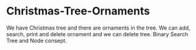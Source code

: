 # Christmas-Tree-Ornaments
We have Christmas tree and there are ornaments in the tree. We can add, search, print and delete ornament and we can delete tree.  Binary Search Tree and Node consept.
